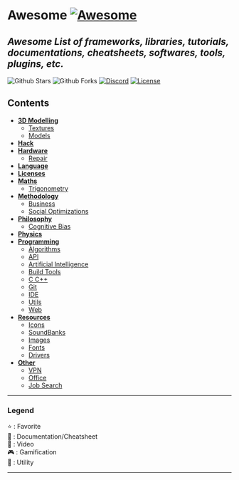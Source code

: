 # Awesome [![Awesome](https://awesome.re/badge-flat.svg)](https://awesome.re)

## *Awesome List of frameworks, libraries, tutorials, documentations, cheatsheets, softwares, tools, plugins, etc.*

![Github Stars](https://img.shields.io/github/stars/MorganCaron/Awesome?style=for-the-badge)
![Github Forks](https://img.shields.io/github/forks/MorganCaron/Awesome?style=for-the-badge)
[![Discord](https://img.shields.io/discord/268838260153909249?label=Chat&logo=Discord&style=for-the-badge)](https://discord.gg/mxZvun4)
[![License](https://img.shields.io/github/license/MorganCaron/Awesome?style=for-the-badge)](https://github.com/MorganCaron/Awesome/blob/master/LICENSE)

## Contents
- **[3D Modelling](3D%20Modelling/README.md)**
	- [Textures](3D%20Modelling/README.md#Textures)
	- [Models](3D%20Modelling/README.md#Models)
- **[Hack](Hack/README.md)**
- **[Hardware](Hardware/README.md)**
	- [Repair](Hardware/README.md#Repair)
- **[Language](Language/README.md)**
- **[Licenses](Licenses/README.md)**
- **[Maths](Maths/README.md)**
	- [Trigonometry](Maths/README.md#Trigonometry)
- **[Methodology](Methodology/README.md)**
	- [Business](Methodology/README.md#Business)
	- [Social Optimizations](Methodology/README.md#Social%20Optimizations)
- **[Philosophy](Philosophy/README.md)**
	- [Cognitive Bias](Philosophy/README.md#Cognitive%20Bias)
- **[Physics](Physics/README.md)**
- **[Programming](Programming/README.md)**
	- [Algorithms](Programming/Algorithms/README.md)
	- [API](Programming/API/README.md)
	- [Artificial Intelligence](Programming/Artificial%20Intelligence/README.md)
	- [Build Tools](Programming/Build%20Tools/README.md)
	- [C C++](Programming/C%20C++/README.md)
	- [Git](Programming/Git/README.md)
	- [IDE](Programming/IDE/README.md)
	- [Utils](Programming/Utils/README.md)
	- [Web](Programming/Web/README.md)
- **[Resources](Resources/README.md)**
	- [Icons](Resources/README.md#Icons)
	- [SoundBanks](Resources/README.md#SoundBanks)
	- [Images](Resources/README.md#Images)
	- [Fonts](Resources/README.md#Fonts)
	- [Drivers](Resources/README.md#Drivers)
- **[Other](Other/README.md)**
	- [VPN](Other/README.md#VPN)
	- [Office](Other/README.md#Office)
	- [Job Search](Other/README.md#Job%20Search)

---

### Legend
:star: : Favorite\
:book: : Documentation/Cheatsheet\
:movie_camera: : Video\
:video_game: : Gamification\
:wrench: : Utility

---

